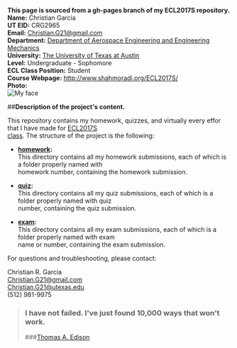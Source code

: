 **This page is sourced from a gh-pages branch of my ECL2017S repository.**  
**Name:** Christian Garcia  
**UT EID:** CRG2965  
**Email:** Christian.G21@gmail.com  
**Department:** [Department of Aerospace Engineering and Engineering Mechanics](http://www.ae.utexas.edu/)  
**University:** [The University of Texas at Austin](http://www.utexas.edu/)  
**Level:** Undergraduate - Sophomore  
**ECL Class Position:** Student  
**Course Webpage:** http://www.shahmoradi.org/ECL2017S/  
**Photo:**  
![My face](http://imgur.com/lP0tntN.jpg)

##**Description of the project's content.**

This repository contains my homework, quizzes, and virtually every effor that I have made for [ECL2017S  
class](http://www.shahmoradi.org/ECL2017S/). The structure of the project is the following:

* [**homework**](https://github.com/ChristianG21/ECL2017S/tree/master/homework)**:**  
This directory contains all my homework submissions, each of which is a folder properly named with  
homework number, containing the homework submission.

* [**quiz**](https://github.com/ChristianG21/ECL2017S/tree/master/quiz)**:**  
This directory contains all my quiz submissions, each of which is a folder properly named with quiz  
number, containing the quiz submission.

* [**exam**](https://github.com/ChristianG21/ECL2017S/tree/master/exam)**:**  
This directory contains all my exam submissions, each of which is a folder properly named with exam  
name or number, containing the exam submission.


For questions and troubleshooting, please contact:

Christian R. Garcia  
Christian.G21@gmail.com  
Christian.G21@utexas.edu  
(512) 981-9975  

>### I have not failed. I've just found 10,000 ways that won't work.
>###[Thomas A. Edison](https://en.wikipedia.org/wiki/Thomas_Edison)
